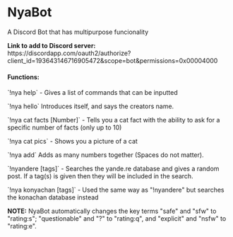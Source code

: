 # NyaBot
A Discord Bot that has multipurpose funcionality
<p><b>Link to add to Discord server:</b><br>
https://discordapp.com/oauth2/authorize?client_id=193643146716905472&scope=bot&permissions=0x00004000

<h4>Functions:</h4>
`!nya help` - Gives a list of commands that can be inputted
<p>`!nya hello` Introduces itself, and says the creators name.
<p>`!nya cat facts [Number]` - Tells you a cat fact with the ability to ask for a specific number of facts (only up to 10)
<p>`!nya cat pics` - Shows you a picture of a cat
<p>`!nya add` Adds as many numbers together (Spaces do not matter).
<p>`!nyandere [tags]` - Searches the yande.re database and gives a random post. If a tag(s) is given then they will be included in the search.
<p>`!nya konyachan [tags]` - Used the same way as "!nyandere" but searches the konachan database instead
<p><b>NOTE:</b> NyaBot automatically changes the key terms "safe" and "sfw" to "rating:s"; "questionable" and "?" to "rating:q", and "explicit" and "nsfw" to "rating:e".
